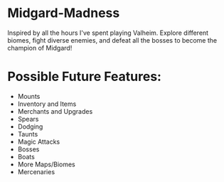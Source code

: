 # Midgard-Madness
Inspired by all the hours I've spent playing Valheim. Explore different biomes, fight diverse enemies, and defeat all the bosses to become the champion of Midgard!
# Possible Future Features:
- Mounts
- Inventory and Items
- Merchants and Upgrades
- Spears
- Dodging
- Taunts
- Magic Attacks
- Bosses
- Boats
- More Maps/Biomes
- Mercenaries
